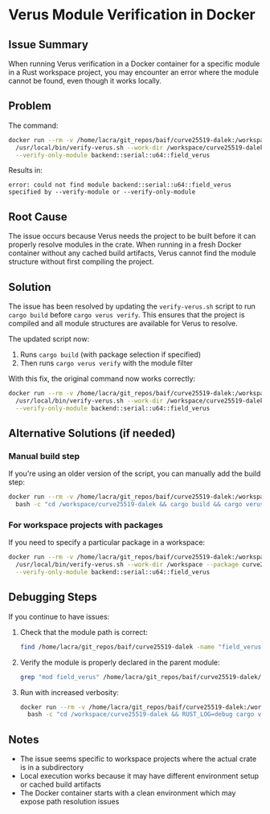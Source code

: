 # Verus Module Verification in Docker

## Issue Summary

When running Verus verification in a Docker container for a specific module in a Rust workspace project, you may encounter an error where the module cannot be found, even though it works locally.

## Problem

The command:
```bash
docker run --rm -v /home/lacra/git_repos/baif/curve25519-dalek:/workspace verus-verifier-prerelease \
  /usr/local/bin/verify-verus.sh --work-dir /workspace/curve25519-dalek \
  --verify-only-module backend::serial::u64::field_verus
```

Results in:
```
error: could not find module backend::serial::u64::field_verus specified by --verify-module or --verify-only-module
```

## Root Cause

The issue occurs because Verus needs the project to be built before it can properly resolve modules in the crate. When running in a fresh Docker container without any cached build artifacts, Verus cannot find the module structure without first compiling the project.

## Solution

The issue has been resolved by updating the `verify-verus.sh` script to run `cargo build` before `cargo verus verify`. This ensures that the project is compiled and all module structures are available for Verus to resolve.

The updated script now:
1. Runs `cargo build` (with package selection if specified)
2. Then runs `cargo verus verify` with the module filter

With this fix, the original command now works correctly:

```bash
docker run --rm -v /home/lacra/git_repos/baif/curve25519-dalek:/workspace verus-verifier-prerelease \
  /usr/local/bin/verify-verus.sh --work-dir /workspace/curve25519-dalek \
  --verify-only-module backend::serial::u64::field_verus
```

## Alternative Solutions (if needed)

### Manual build step

If you're using an older version of the script, you can manually add the build step:

```bash
docker run --rm -v /home/lacra/git_repos/baif/curve25519-dalek:/workspace verus-verifier-prerelease \
  bash -c "cd /workspace/curve25519-dalek && cargo build && cargo verus verify -- --verify-only-module backend::serial::u64::field_verus"
```

### For workspace projects with packages

If you need to specify a particular package in a workspace:

```bash
docker run --rm -v /home/lacra/git_repos/baif/curve25519-dalek:/workspace verus-verifier-prerelease \
  /usr/local/bin/verify-verus.sh --work-dir /workspace --package curve25519-dalek \
  --verify-only-module backend::serial::u64::field_verus
```

## Debugging Steps

If you continue to have issues:

1. Check that the module path is correct:
   ```bash
   find /home/lacra/git_repos/baif/curve25519-dalek -name "field_verus.rs"
   ```

2. Verify the module is properly declared in the parent module:
   ```bash
   grep "mod field_verus" /home/lacra/git_repos/baif/curve25519-dalek/curve25519-dalek/src/backend/serial/u64/mod.rs
   ```

3. Run with increased verbosity:
   ```bash
   docker run --rm -v /home/lacra/git_repos/baif/curve25519-dalek:/workspace verus-verifier-prerelease \
     bash -c "cd /workspace/curve25519-dalek && RUST_LOG=debug cargo verus verify -- --verify-only-module backend::serial::u64::field_verus"
   ```

## Notes

- The issue seems specific to workspace projects where the actual crate is in a subdirectory
- Local execution works because it may have different environment setup or cached build artifacts
- The Docker container starts with a clean environment which may expose path resolution issues
